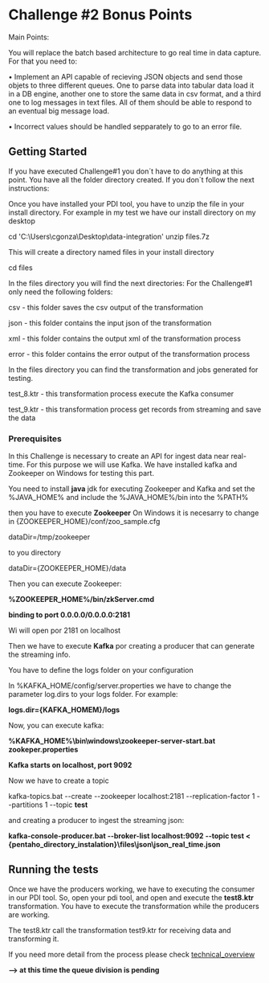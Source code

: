 # Challenge #2 Bonus Points

Main Points:

You will replace the batch based architecture to go real time in data capture. For that you need to:

• Implement an API capable of recieving JSON objects and send those objets to three different queues. One to parse data into
tabular data load it in a DB engine, another one to store the same data in csv format, and a third one to log messages in text files.
All of them should be able to respond to an eventual big message load.

• Incorrect values should be handled sepparately to go to an error file.


## Getting Started

If you have executed Challenge#1 you don´t have to do anything at this point. You have all the folder directory created.
If you don´t follow the next instructions:

Once you have installed your PDI tool, you have to unzip the file in your install directory. For example in my test we have our install directory on my desktop

cd 'C:\Users\cgonza\Desktop\data-integration' unzip files.7z

This will create a directory named files in your install directory

cd files

In the files directory you will find the next directories: For the Challenge#1 only need the following folders:

csv - this folder saves the csv output of the transformation

json - this folder contains the input json of the transformation

xml - this folder contains the output xml of the transformation process

error - this folder contains the error output of the transformation process


In the files directory you can find the transformation and jobs generated for testing.


test_8.ktr - this transformation process execute the Kafka consumer

test_9.ktr - this transformation process get records from streaming and save the data


### Prerequisites

In this Challenge is necessary to create an API for ingest data near real-time. For this purpose we will use Kafka. 
We have installed kafka and Zookeeper on Windows for testing this part.

You need to install **java** jdk for executing Zookeeper and Kafka and set the %JAVA_HOME% and include the %JAVA_HOME%/bin into the %PATH%

then you have to execute **Zookeeper** 
On Windows it is necesarry to change in {ZOOKEEPER_HOME}/conf/zoo_sample.cfg 

dataDir=/tmp/zookeeper 

to you directory

dataDir={ZOOKEEPER_HOME}/data

Then you can execute Zookeeper:

**%ZOOKEEPER_HOME%/bin/zkServer.cmd**

**binding to port 0.0.0.0/0.0.0.0:2181**
 
Wi will open por 2181 on localhost
 
 
Then we have to execute **Kafka** por creating a producer that can generate the streaming info. 
 
You have to define the logs folder on your configuration

In %KAFKA_HOME/config/server.properties we have to change the parameter log.dirs to your logs folder.
For example:
 
**logs.dir={KAFKA_HOMEM}/logs**
 
Now, you can execute kafka:
 
**%KAFKA_HOME%\bin\windows\zookeeper-server-start.bat zookeper.properties**
 
**Kafka starts on localhost, port 9092**
 
Now we have to create a topic
 
kafka-topics.bat --create --zookeeper localhost:2181 --replication-factor 1 --partitions 1 --topic **test**
 
and creating a producer to ingest the streaming json:
 
**kafka-console-producer.bat --broker-list localhost:9092 --topic test < {pentaho_directory_instalation}\files\json\json_real_time.json**


## Running the tests

Once we have the producers working, we have to executing the consumer in our PDI tool.
So, open your pdi tool, and open and execute the **test8.ktr** transformation.
You have to execute the transformation while the producers are working. 

The test8.ktr call the transformation test9.ktr for receiving data and transforming it. 

If you need more detail from the process please check [technical_overview](technical_overview)

**--> at this time the queue division is pending**



